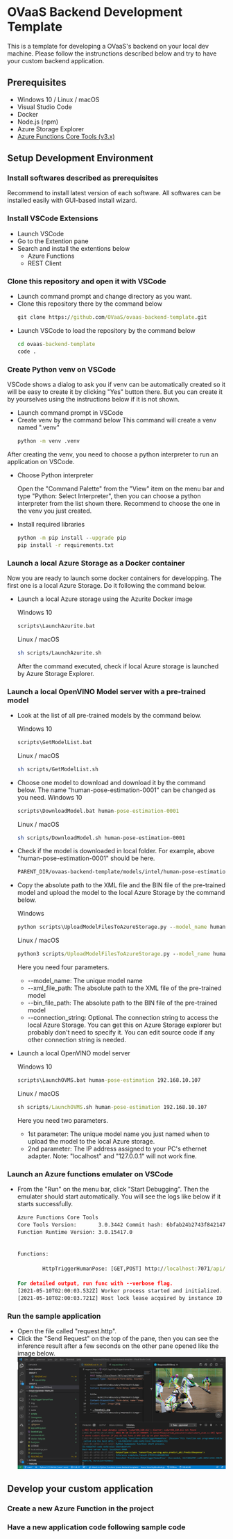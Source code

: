 # OVaaS Backend Development Template
This is a template for developing a OVaaS's backend on your local dev machine. Please follow the instrunctions described below and try to have your custom backend application.

## Prerequisites
- Windows 10 / Linux / macOS
- Visual Studio Code
- Docker
- Node.js (npm)
- Azure Storage Explorer
- [Azure Functions Core Tools (v3.x)](https://docs.microsoft.com/ja-jp/azure/azure-functions/functions-run-local?tabs=windows%2Ccsharp%2Cbash#install-the-azure-functions-core-tools)
## Setup Development Environment

### Install softwares described as prerequisites
Recommend to install latest version of each software. All softwares can be installed easily with GUI-based install wizard.
### Install VSCode Extensions
- Launch VSCode
- Go to the Extention pane
- Search and install the extentions below
    - Azure Functions
    - REST Client
### Clone this repository and open it with VSCode
- Launch command prompt and change directory as you want.
- Clone this repository there by the command below
    ```cmd
    git clone https://github.com/OVaaS/ovaas-backend-template.git
    ```
- Launch VSCode to load the repository by the command below
    ```cmd
    cd ovaas-backend-template
    code .
    ```
### Create Python venv on VSCode
VSCode shows a dialog to ask you if venv can be automatically created so it will be easy to create it by clicking "Yes" button there. But you can create it by yourselves using the instructions below if it is not shown.

- Launch command prompt in VSCode
- Create venv by the command below
    This command will create a venv named ".venv" 
    ```cmd
    python -m venv .venv
    ```
After creating the venv, you need to choose a python interpreter to run an application on VSCode.
- Choose Python interpreter

    Open the "Command Palette" from the "View" item on the menu bar and type "Python: Select Interpreter", then you can choose a python interpreter from the list shown there. Recommend to choose the one in the venv you just created.
- Install required libraries
    ```cmd
    python -m pip install --upgrade pip
    pip install -r requirements.txt
    ```

### Launch a local Azure Storage as a Docker container
Now you are ready to launch some docker containers for developping. The first one is a local Azure Storage. Do it following the command below.
- Launch a local Azure storage using the Azurite Docker image

    Windows 10
    ```cmd
    scripts\LaunchAzurite.bat
    ```
    Linux / macOS
    ```bash
    sh scripts/LaunchAzurite.sh
    ```
    After the command executed, check if local Azure storage is launched by Azure Storage Explorer.

### Launch a local OpenVINO Model server with a pre-trained model
- Look at the list of all pre-trained models by the command below.

    Windows 10
    ```cmd
    scripts\GetModelList.bat
    ```
    Linux / macOS
    ```bash
    sh scripts/GetModelList.sh
    ```

- Choose one model to download and download it by the command below. The name "human-pose-estimation-0001" can be changed as you need.
    Windows 10
    ```cmd
    scripts\DownloadModel.bat human-pose-estimation-0001
    ```
    Linux / macOS
    ```bash
    sh scripts/DownloadModel.sh human-pose-estimation-0001
    ```
- Check if the model is downloaded in local folder. For example, above "human-pose-estimation-0001" should be here.
    ```cmd
    PARENT_DIR/ovaas-backend-template/models/intel/human-pose-estimation-0001/FPXX
    ```
- Copy the absolute path to the XML file and the BIN file of the pre-trained model and upload the model to the local Azure Storage by the command below.

    Windows
    ```cmd
    python scripts\UploadModelFilesToAzureStorage.py --model_name human-pose-estimation --xml_file_path PARENT_DIR\ovaas-backend-template\models\intel\human-pose-estimation-0001\FPXX\human-pose-estimation-0001.xml --bin_file_path PARENT_DIR\ovaas-backend-template\models\intel\human-pose-estimation-0001\FPXX\human-pose-estimation-0001.bin
    ```

    Linux / macOS
    ```cmd
    python3 scripts/UploadModelFilesToAzureStorage.py --model_name human-pose-estimation --xml_file_path PARENT_DIR/ovaas-backend-template/models/intel/human-pose-estimation-0001/FPXX/human-pose-estimation-0001.xml --bin_file_path PARENT_DIR/ovaas-backend-template/models/intel/human-pose-estimation-0001/FPXX/human-pose-estimation-0001.bin
    ```
    Here you need four parameters.
    
    - --model_name: The unique model name
    - --xml_file_path: The absolute path to the XML file of the pre-trained model
    - --bin_file_path: The absolute path to the BIN file of the pre-trained model
    - --connection_string: Optional. The connection string to access the local Azure Storage. You can get this on Azure Storage explorer but probably don't need to specify it. You can edit source code if any other connection string is needed.

- Launch a local OpenVINO model server

    Windows 10
    ```cmd
    scripts\LaunchOVMS.bat human-pose-estimation 192.168.10.107
    ```
    Linux / macOS
    ```cmd
    sh scripts/LaunchOVMS.sh human-pose-estimation 192.168.10.107
    ```
    Here you need two parameters.

    - 1st parameter: The unique model name you just named when to upload the model to the local Azure storage.
    - 2nd parameter: The IP address assigned to your PC's ethernet adapter. Note: "localhost" and "127.0.0.1" will not work fine.

### Launch an Azure functions emulater on VSCode
- From the "Run" on the menu bar, click "Start Debugging". Then the emulater should start automatically. You will see the logs like below if it starts successfully.
    ```cmd
    Azure Functions Core Tools
    Core Tools Version:       3.0.3442 Commit hash: 6bfab24b2743f8421475d996402c398d2fe4a9e0  (64-bit)
    Function Runtime Version: 3.0.15417.0


    Functions:

            HttpTriggerHumanPose: [GET,POST] http://localhost:7071/api/HttpTriggerHumanPose

    For detailed output, run func with --verbose flag.
    [2021-05-10T02:00:03.532Z] Worker process started and initialized.
    [2021-05-10T02:00:03.721Z] Host lock lease acquired by instance ID '000000000000000000000000F6FB3AFD'.
    ```
### Run the sample application
- Open the file called "request.http".
- Click the "Send Request" on the top of the pane, then you can see the inference result after a few seconds on the other pane opened like the image below.
![Sample Inference Result](img/result.png "sample result")

## Develop your custom application

### Create a new Azure Function in the project
### Have a new application code following sample code
